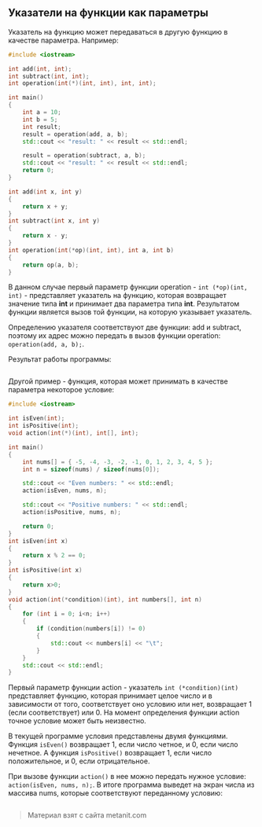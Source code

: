 ## Указатели на функции как параметры

Указатель на функцию может передаваться в другую функцию в качестве параметра. Например:

```cpp
#include <iostream>

int add(int, int);
int subtract(int, int);
int operation(int(*)(int, int), int, int);

int main()
{
    int a = 10;
    int b = 5;
    int result;
    result = operation(add, a, b);
    std::cout << "result: " << result << std::endl;

    result = operation(subtract, a, b);
    std::cout << "result: " << result << std::endl;
    return 0;
}

int add(int x, int y)
{
    return x + y;
}
int subtract(int x, int y)
{
    return x - y;
}
int operation(int(*op)(int, int), int a, int b)
{
    return op(a, b);
}
```

В данном случае первый параметр функции operation - `int (*op)(int, int)` - представляет указатель на функцию, которая возвращает значение типа **int** и принимает два параметра типа **int**. Результатом функции является вызов той функции, на которую указывает указатель.

Определению указателя соответствуют две функции: add и subtract, поэтому их адрес можно передать в вызов функции operation: `operation(add, a, b);`.

Результат работы программы:

```

```

Другой пример - функция, которая может принимать в качестве параметра некоторое условие:

```cpp
#include <iostream>

int isEven(int);
int isPositive(int);
void action(int(*)(int), int[], int);

int main()
{
    int nums[] = { -5, -4, -3, -2, -1, 0, 1, 2, 3, 4, 5 };
    int n = sizeof(nums) / sizeof(nums[0]);

    std::cout << "Even numbers: " << std::endl;
    action(isEven, nums, n);

    std::cout << "Positive numbers: " << std::endl;
    action(isPositive, nums, n);

    return 0;
}
int isEven(int x)
{
    return x % 2 == 0;
}
int isPositive(int x)
{
    return x>0;
}
void action(int(*condition)(int), int numbers[], int n)
{
    for (int i = 0; i<n; i++)
    {
        if (condition(numbers[i]) != 0)
        {
            std::cout << numbers[i] << "\t";
        }
    }
    std::cout << std::endl;
}
```

Первый параметр функции action - указатель `int (*condition)(int)` представляет функцию, которая принимает целое число и в зависимости от того, соответствует оно условию или нет, возвращает 1 (если соответствует) или 0. На момент определения функции action точное условие может быть неизвестно.

В текущей программе условия представлены двумя функциями. Функция `isEven()` возвращает 1, если число четное, и 0, если число нечетное. А функция `isPositive()` возвращает 1, если число положительное, и 0, если отрицательное.

При вызове функции `action()` в нее можно передать нужное условие: `action(isEven, nums, n);`. В итоге программа выведет на экран числа из массива nums, которые соответствуют переданному условию:

```

```


> Материал взят с сайта metanit.com